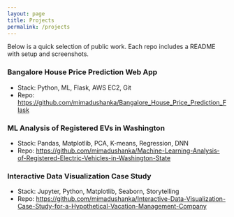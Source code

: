 ```yaml
---
layout: page
title: Projects
permalink: /projects
---
```



Below is a quick selection of public work. Each repo includes a README with setup and screenshots.


### Bangalore House Price Prediction Web App
- Stack: Python, ML, Flask, AWS EC2, Git
- Repo: <https://github.com/mimadushanka/Bangalore_House_Price_Prediction_Flask>


### ML Analysis of Registered EVs in Washington
- Stack: Pandas, Matplotlib, PCA, K‑means, Regression, DNN
- Repo: <https://github.com/mimadushanka/Machine-Learning-Analysis-of-Registered-Electric-Vehicles-in-Washington-State>


### Interactive Data Visualization Case Study
- Stack: Jupyter, Python, Matplotlib, Seaborn, Storytelling
- Repo: <https://github.com/mimadushanka/Interactive-Data-Visualization-Case-Study-for-a-Hypothetical-Vacation-Management-Company>
